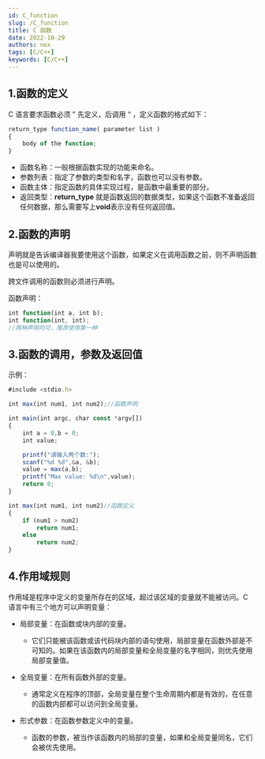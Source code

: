 ```yaml
---
id: C_function
slug: /C_function
title: C 函数
date: 2022-10-29
authors: nox
tags: [C/C++]
keywords: [C/C++]
---
```


<!-- truncate -->

## 1.函数的定义

C 语言要求函数必须 ” 先定义，后调用 “ ，定义函数的格式如下：

```jsx showLineNumbers
return_type function_name( parameter list )
{
    body of the function;
}
```

+ 函数名称：一般根据函数实现的功能来命名。
+ 参数列表：指定了参数的类型和名字，函数也可以没有参数。
+ 函数主体：指定函数的具体实现过程，是函数中最重要的部分。
+ 返回类型：**return_type** 就是函数返回的数据类型，如果这个函数不准备返回任何数据，那么需要写上**void**表示没有任何返回值。

## 2.函数的声明

声明就是告诉编译器我要使用这个函数，如果定义在调用函数之前，则不声明函数也是可以使用的。

跨文件调用的函数则必须进行声明。

函数声明：

```jsx showLineNumbers
int function(int a, int b);
int function(int, int);
//两种声明均可，推荐使用第一种
```

## 3.函数的调用，参数及返回值

示例：

```jsx showLineNumbers
#include <stdio.h>

int max(int num1, int num2);//函数声明

int main(int argc, char const *argv[])
{
	int a = 0,b = 0;
	int value;

	printf("请输入两个数:");
	scanf("%d %d",&a, &b);
	value = max(a,b);
	printf("Max value: %d\n",value);
	return 0;
}

int max(int num1, int num2)//函数定义
{
	if (num1 > num2)
		return num1;
	else
		return num2;
}
```

## 4.作用域规则

作用域是程序中定义的变量所存在的区域，超过该区域的变量就不能被访问。C 语言中有三个地方可以声明变量：

+ 局部变量：在函数或块内部的变量。
  + 它们只能被该函数或该代码块内部的语句使用，局部变量在函数外部是不可知的。如果在该函数内的局部变量和全局变量的名字相同，则优先使用局部变量值。

+ 全局变量：在所有函数外部的变量。
  + 通常定义在程序的顶部，全局变量在整个生命周期内都是有效的，在任意的函数内部都可以访问到全局变量。
+ 形式参数：在函数参数定义中的变量。
  + 函数的参数，被当作该函数内的局部的变量，如果和全局变量同名，它们会被优先使用。
